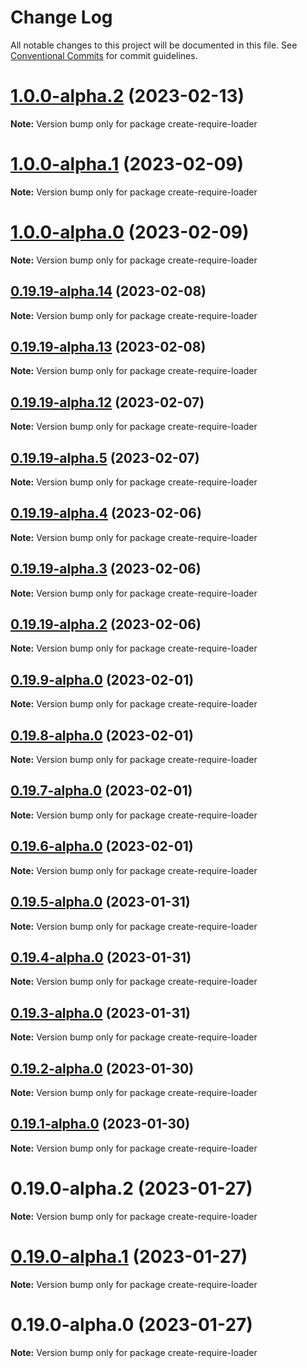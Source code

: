 # Change Log

All notable changes to this project will be documented in this file.
See [Conventional Commits](https://conventionalcommits.org) for commit guidelines.

# [1.0.0-alpha.2](https://github.com/TryQuiet/quiet/compare/create-require-loader@1.0.0-alpha.1...create-require-loader@1.0.0-alpha.2) (2023-02-13)

**Note:** Version bump only for package create-require-loader





# [1.0.0-alpha.1](https://github.com/TryQuiet/quiet/compare/create-require-loader@1.0.0-alpha.0...create-require-loader@1.0.0-alpha.1) (2023-02-09)

**Note:** Version bump only for package create-require-loader





# [1.0.0-alpha.0](https://github.com/TryQuiet/quiet/compare/create-require-loader@0.19.19-alpha.14...create-require-loader@1.0.0-alpha.0) (2023-02-09)

**Note:** Version bump only for package create-require-loader





## [0.19.19-alpha.14](https://github.com/TryQuiet/quiet/compare/create-require-loader@0.19.19-alpha.13...create-require-loader@0.19.19-alpha.14) (2023-02-08)

**Note:** Version bump only for package create-require-loader





## [0.19.19-alpha.13](https://github.com/TryQuiet/quiet/compare/create-require-loader@0.19.19-alpha.12...create-require-loader@0.19.19-alpha.13) (2023-02-08)

**Note:** Version bump only for package create-require-loader





## [0.19.19-alpha.12](https://github.com/TryQuiet/quiet/compare/create-require-loader@0.19.19-alpha.5...create-require-loader@0.19.19-alpha.12) (2023-02-07)

**Note:** Version bump only for package create-require-loader





## [0.19.19-alpha.5](https://github.com/TryQuiet/quiet/compare/create-require-loader@0.19.19-alpha.4...create-require-loader@0.19.19-alpha.5) (2023-02-07)

**Note:** Version bump only for package create-require-loader





## [0.19.19-alpha.4](https://github.com/TryQuiet/quiet/compare/create-require-loader@0.19.19-alpha.3...create-require-loader@0.19.19-alpha.4) (2023-02-06)

**Note:** Version bump only for package create-require-loader





## [0.19.19-alpha.3](https://github.com/TryQuiet/quiet/compare/create-require-loader@0.19.19-alpha.2...create-require-loader@0.19.19-alpha.3) (2023-02-06)

**Note:** Version bump only for package create-require-loader





## [0.19.19-alpha.2](https://github.com/TryQuiet/quiet/compare/create-require-loader@0.19.9-alpha.0...create-require-loader@0.19.19-alpha.2) (2023-02-06)

**Note:** Version bump only for package create-require-loader





## [0.19.9-alpha.0](https://github.com/TryQuiet/quiet/compare/create-require-loader@0.19.8-alpha.0...create-require-loader@0.19.9-alpha.0) (2023-02-01)

**Note:** Version bump only for package create-require-loader





## [0.19.8-alpha.0](https://github.com/TryQuiet/quiet/compare/create-require-loader@0.19.7-alpha.0...create-require-loader@0.19.8-alpha.0) (2023-02-01)

**Note:** Version bump only for package create-require-loader





## [0.19.7-alpha.0](https://github.com/TryQuiet/quiet/compare/create-require-loader@0.19.6-alpha.0...create-require-loader@0.19.7-alpha.0) (2023-02-01)

**Note:** Version bump only for package create-require-loader





## [0.19.6-alpha.0](https://github.com/TryQuiet/quiet/compare/create-require-loader@0.19.5-alpha.0...create-require-loader@0.19.6-alpha.0) (2023-02-01)

**Note:** Version bump only for package create-require-loader





## [0.19.5-alpha.0](https://github.com/TryQuiet/quiet/compare/create-require-loader@0.19.4-alpha.0...create-require-loader@0.19.5-alpha.0) (2023-01-31)

**Note:** Version bump only for package create-require-loader





## [0.19.4-alpha.0](https://github.com/TryQuiet/quiet/compare/create-require-loader@0.19.3-alpha.0...create-require-loader@0.19.4-alpha.0) (2023-01-31)

**Note:** Version bump only for package create-require-loader





## [0.19.3-alpha.0](https://github.com/TryQuiet/quiet/compare/create-require-loader@0.19.0-alpha.2...create-require-loader@0.19.3-alpha.0) (2023-01-31)

**Note:** Version bump only for package create-require-loader





## [0.19.2-alpha.0](https://github.com/TryQuiet/quiet/compare/create-require-loader@0.19.0-alpha.2...create-require-loader@0.19.2-alpha.0) (2023-01-30)

**Note:** Version bump only for package create-require-loader





## [0.19.1-alpha.0](https://github.com/TryQuiet/quiet/compare/create-require-loader@0.19.0-alpha.2...create-require-loader@0.19.1-alpha.0) (2023-01-30)

**Note:** Version bump only for package create-require-loader





# 0.19.0-alpha.2 (2023-01-27)

**Note:** Version bump only for package create-require-loader





# [0.19.0-alpha.1](https://github.com/ZbayApp/monorepo/compare/create-require-loader@0.19.0-alpha.0...create-require-loader@0.19.0-alpha.1) (2023-01-27)

**Note:** Version bump only for package create-require-loader





# 0.19.0-alpha.0 (2023-01-27)

**Note:** Version bump only for package create-require-loader
